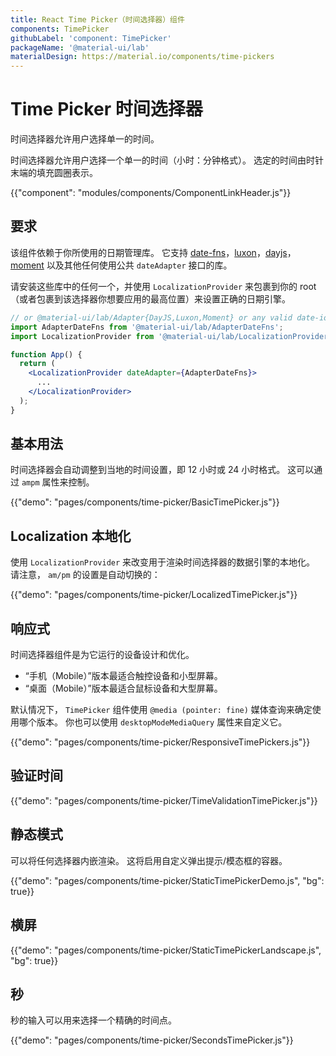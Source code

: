 ```yaml
---
title: React Time Picker（时间选择器）组件
components: TimePicker
githubLabel: 'component: TimePicker'
packageName: '@material-ui/lab'
materialDesign: https://material.io/components/time-pickers
---
```


# Time Picker 时间选择器

<p class="description">时间选择器允许用户选择单一的时间。</p>

时间选择器允许用户选择一个单一的时间（小时：分钟格式）。 选定的时间由时针末端的填充圆圈表示。

{{"component": "modules/components/ComponentLinkHeader.js"}}

## 要求

该组件依赖于你所使用的日期管理库。 它支持 [date-fns](https://date-fns.org/)，[luxon](https://moment.github.io/luxon/)，[dayjs](https://github.com/iamkun/dayjs)，[moment](https://momentjs.com/) 以及其他任何使用公共 `dateAdapter` 接口的库。

请安装这些库中的任何一个，并使用 `LocalizationProvider` 来包裹到你的 root（或者包裹到该选择器你想要应用的最高位置）来设置正确的日期引擎。

```jsx
// or @material-ui/lab/Adapter{DayJS,Luxon,Moment} or any valid date-io adapter
import AdapterDateFns from '@material-ui/lab/AdapterDateFns';
import LocalizationProvider from '@material-ui/lab/LocalizationProvider';

function App() {
  return (
    <LocalizationProvider dateAdapter={AdapterDateFns}>
      ...
    </LocalizationProvider>
  );
}
```

## 基本用法

时间选择器会自动调整到当地的时间设置，即 12 小时或 24 小时格式。 这可以通过 `ampm` 属性来控制。

{{"demo": "pages/components/time-picker/BasicTimePicker.js"}}

## Localization 本地化

使用 `LocalizationProvider` 来改变用于渲染时间选择器的数据引擎的本地化。 请注意， `am/pm` 的设置是自动切换的：

{{"demo": "pages/components/time-picker/LocalizedTimePicker.js"}}

## 响应式

时间选择器组件是为它运行的设备设计和优化。

- “手机（Mobile）”版本最适合触控设备和小型屏幕。
- “桌面（Mobile）”版本最适合鼠标设备和大型屏幕。

默认情况下， `TimePicker` 组件使用 `@media (pointer: fine)` 媒体查询来确定使用哪个版本。 你也可以使用 `desktopModeMediaQuery` 属性来自定义它。

{{"demo": "pages/components/time-picker/ResponsiveTimePickers.js"}}

## 验证时间

{{"demo": "pages/components/time-picker/TimeValidationTimePicker.js"}}

## 静态模式

可以将任何选择器内嵌渲染。 这将启用自定义弹出提示/模态框的容器。

{{"demo": "pages/components/time-picker/StaticTimePickerDemo.js", "bg": true}}

## 横屏

{{"demo": "pages/components/time-picker/StaticTimePickerLandscape.js", "bg": true}}

## 秒

秒的输入可以用来选择一个精确的时间点。

{{"demo": "pages/components/time-picker/SecondsTimePicker.js"}}
